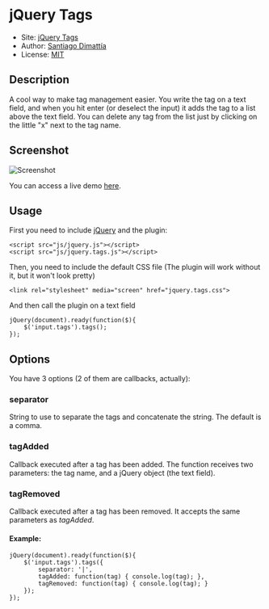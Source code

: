 # jQuery Tags

* Site: [jQuery Tags](http://aquilez.github.com/jQuery-Tags/)
* Author: [Santiago Dimattía](http://about.me/santiagodimattia)
* License: [MIT](http://www.opensource.org/licenses/mit-license.php)

## Description

A cool way to make tag management easier. You write the tag on a text field, and when you
hit enter (or deselect the input) it adds the tag to a list above the text field. You can
delete any tag from the list just by clicking on the little "x" next to the tag name.

## Screenshot

![Screenshot](http://i56.tinypic.com/vfidmp.png)

You can access a live demo [here](http://aquilez.github.com/jQuery-Tags/).

## Usage

First you need to include [jQuery](http://jquery.com) and the plugin:

	<script src="js/jquery.js"></script>
	<script src="js/jquery.tags.js"></script>

Then, you need to include the default CSS file (The plugin will work without it, but it won't look pretty)

	<link rel="stylesheet" media="screen" href="jquery.tags.css">

And then call the plugin on a text field

	jQuery(document).ready(function($){
		$('input.tags').tags();
	});

## Options

You have 3 options (2 of them are callbacks, actually):

### separator

String to use to separate the tags and concatenate the string. The default is a comma.

### tagAdded

Callback executed after a tag has been added. The function receives two parameters: the tag name, and a jQuery object (the text field).

### tagRemoved

Callback executed after a tag has been removed. It accepts the same parameters as *tagAdded*.

#### Example:

	jQuery(document).ready(function($){
		$('input.tags').tags({
			separator: '|',
			tagAdded: function(tag) { console.log(tag); },
			tagRemoved: function(tag) { console.log(tag); }
		});
	});
